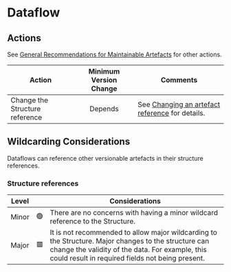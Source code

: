 # Dataflow

## Actions

See [General Recommendations for Maintainable Artefacts](../General%20Recommendations%20for%20Maintainable%20Artefacts.md) for other actions.

| Action | Minimum Version Change | Comments|
|--------|:--------------:|---------|
| Change the Structure reference | Depends | See [Changing an artefact reference](../General%20Recommendations/Changing%20an%20artefact%20reference.md#changing-an-artefact-reference) for details. |

## Wildcarding Considerations

Dataflows can reference other versionable artefacts in their structure references.

### Structure references

| Level |    | Considerations|
|-------|:--:|---------------|
| Minor | 🟢 | There are no concerns with having a minor wildcard reference to the Structure. |  
| Major | 🟥 | It is not recommended to allow major wildcarding to the Structure. Major changes to the structure can change the validity of the data. For example, this could result in required fields not being present. |
